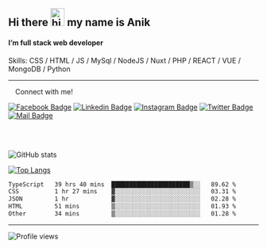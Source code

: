 ## Hi there <img src="https://user-images.githubusercontent.com/1303154/88677602-1635ba80-d120-11ea-84d8-d263ba5fc3c0.gif" width="28px" height="36" alt="hi"> my name is Anik

#### I’m full stack web developer

Skills:  CSS / HTML / JS / MySql / NodeJS / Nuxt / PHP / REACT / VUE / MongoDB / Python


---

&emsp;Connect with me!

<a href="https://www.facebook.com/anik.aritro" target="_blank">![Facebook Badge](https://img.shields.io/badge/Facebook-1877F2?style=for-the-badge&logo=facebook&logoColor=white)</a> [![Linkedin Badge](https://img.shields.io/badge/LinkedIn-0077B5?style=for-the-badge&logo=linkedin&logoColor=white)](https://www.linkedin.com/in/anik-hossain-dev) [![Instagram Badge](https://img.shields.io/badge/Instagram-E4405F?style=for-the-badge&logo=instagram&logoColor=white)](https://www.instagram.com/aritro.anik) [![Twitter Badge](https://img.shields.io/badge/Twitter-1DA1F2?style=for-the-badge&logo=twitter&logoColor=white)](https://twitter.com/AritroAnik) [![Mail Badge](https://img.shields.io/badge/Gmail-D14836?style=for-the-badge&logo=gmail&logoColor=white)](mailto:anik.wdev@gmail.com)

</br>
</br>


![GitHub stats](https://github-readme-stats.vercel.app/api?username=anik-hossain&show_icons=true&theme=monokai)

[![Top Langs](https://github-readme-stats.vercel.app/api/top-langs/?username=anik-hossain&layout=compact&theme=monokai)](https://github.com/anik-hossain)

<!--START_SECTION:waka-->

```txt
TypeScript   39 hrs 40 mins  ██████████████████████▒░░   89.62 %
CSS          1 hr 27 mins    ▓░░░░░░░░░░░░░░░░░░░░░░░░   03.31 %
JSON         1 hr            ▓░░░░░░░░░░░░░░░░░░░░░░░░   02.28 %
HTML         51 mins         ▒░░░░░░░░░░░░░░░░░░░░░░░░   01.93 %
Other        34 mins         ▒░░░░░░░░░░░░░░░░░░░░░░░░   01.28 %
```

<!--END_SECTION:waka-->
---

![Profile views](https://gpvc.arturio.dev/anik-hossain)  
